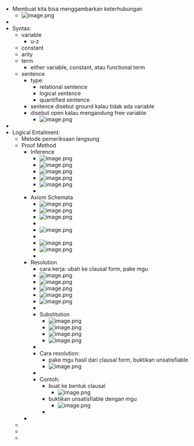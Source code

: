 - Membuat kita bisa menggambarkan keterhubungan
	- ![image.png](../assets/image_1645000577034_0.png)
-
- Syntax:
	- variable
		- u-z
	- constant
	- arity
	- term
		- either variable, constant, atau functional term
	- sentence
		- type:
			- relational sentence
			- logical sentence
			- quantified sentence
		- sentence disebut ground kalau tidak ada variable
		- disebut open kalau mengandung free variable
			- ![image.png](../assets/image_1645003938608_0.png)
-
- Logical Entailment:
	- Metode pemeriksaan langsung
	- Proof Method
		- Inference
			- ![image.png](../assets/image_1645004385528_0.png)
			- ![image.png](../assets/image_1645004408700_0.png)
			- ![image.png](../assets/image_1645004490308_0.png)
			- ![image.png](../assets/image_1645004499932_0.png)
			- ![image.png](../assets/image_1645004665159_0.png)
			-
		- Axiom Schemata
			- ![image.png](../assets/image_1645004702986_0.png)
			- ![image.png](../assets/image_1645004709414_0.png)
			- ![image.png](../assets/image_1645004716103_0.png)
			-
			- ![image.png](../assets/image_1645004732833_0.png)
			-
			- ![image.png](../assets/image_1645004741093_0.png)
			- ![image.png](../assets/image_1645004756139_0.png)
			-
		- Resolution
			- cara kerja: ubah ke clausal form, pake mgu
			- ![image.png](../assets/image_1645004826873_0.png)
			- ![image.png](../assets/image_1645004833075_0.png)
			- ![image.png](../assets/image_1645004840014_0.png)
			- ![image.png](../assets/image_1645004848752_0.png)
			- ![image.png](../assets/image_1645004913564_0.png)
			-
			- Substitution
				- ![image.png](../assets/image_1645005061731_0.png)
				- ![image.png](../assets/image_1645005171111_0.png)
				- ![image.png](../assets/image_1645005266094_0.png)
				- ![image.png](../assets/image_1645005286128_0.png)
			-
			- Cara resolution:
				- pake mgu hasil dari clausal form, buktikan unsatisfiable
				- ![image.png](../assets/image_1645005384153_0.png)
			-
			- Contoh:
				- buat ke bentuk clausal
					- ![image.png](../assets/image_1645005474885_0.png)
				- buktikan unsatisfiable dengan mgu
					- ![image.png](../assets/image_1645005506224_0.png)
				-
		-
	-
	-
	-